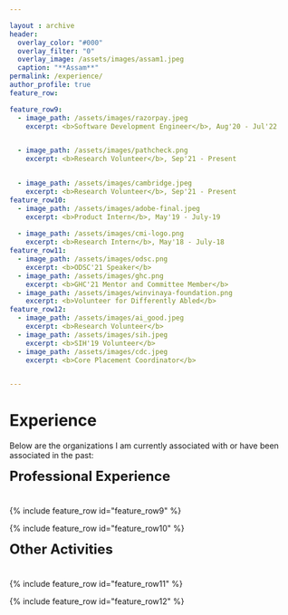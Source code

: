 ```yaml
---

layout : archive
header:
  overlay_color: "#000"
  overlay_filter: "0"
  overlay_image: /assets/images/assam1.jpeg
  caption: "**Assam**"
permalink: /experience/
author_profile: true
feature_row:

feature_row9:
  - image_path: /assets/images/razorpay.jpeg 
    excerpt: <b>Software Development Engineer</b>, Aug'20 - Jul'22


  - image_path: /assets/images/pathcheck.png
    excerpt: <b>Research Volunteer</b>, Sep'21 - Present


  - image_path: /assets/images/cambridge.jpeg
    excerpt: <b>Research Volunteer</b>, Sep'21 - Present
feature_row10:
  - image_path: /assets/images/adobe-final.jpeg 
    excerpt: <b>Product Intern</b>, May'19 - July-19
  
  - image_path: /assets/images/cmi-logo.png
    excerpt: <b>Research Intern</b>, May'18 - July-18
feature_row11:
  - image_path: /assets/images/odsc.png
    excerpt: <b>ODSC'21 Speaker</b>
  - image_path: /assets/images/ghc.png
    excerpt: <b>GHC'21 Mentor and Committee Member</b>
  - image_path: /assets/images/winvinaya-foundation.png
    excerpt: <b>Volunteer for Differently Abled</b>
feature_row12:
  - image_path: /assets/images/ai_good.jpeg
    excerpt: <b>Research Volunteer</b>
  - image_path: /assets/images/sih.jpeg
    excerpt: <b>SIH'19 Volunteer</b>
  - image_path: /assets/images/cdc.jpeg
    excerpt: <b>Core Placement Coordinator</b>


---
```


# Experience

Below are the organizations I am currently associated with or have been associated in the past:



<div style="margin-bottom:1cm" align="left"><font size="5"><b>Professional Experience</b></font></div>

<div class="grid__wrapper">
{% include feature_row id="feature_row9" %}
</div>

<div class="grid__wrapper">

{% include feature_row id="feature_row10" %}

</div>


<div style="margin-bottom:1cm" align="left"><font size="5"><b>Other Activities</b></font></div>
<div class="grid__wrapper">

{% include feature_row id="feature_row11" %}

</div>
<div class="grid__wrapper">

{% include feature_row id="feature_row12" %}

</div>

